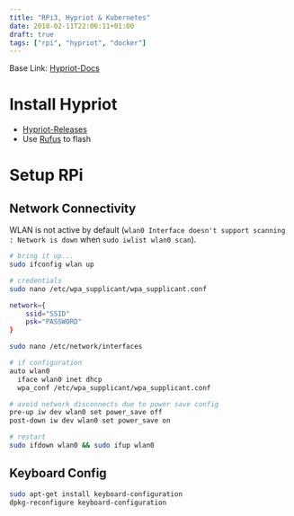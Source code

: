 ```yaml
---
title: "RPi3, Hypriot & Kubernetes"
date: 2018-02-11T22:06:11+01:00
draft: true
tags: ["rpi", "hypriot", "docker"]
---
```


Base Link: [Hypriot-Docs](https://blog.hypriot.com/post/setup-kubernetes-raspberry-pi-cluster/)

# Install Hypriot

* [Hypriot-Releases](https://github.com/hypriot/image-builder-rpi/releases)
* Use [Rufus](https://rufus.akeo.ie/) to flash

# Setup RPi

## Network Connectivity

WLAN is not active by default (`wlan0 Interface doesn't support scanning : Network is down` when `sudo iwlist wlan0 scan`).

```bash
# bring it up...
sudo ifconfig wlan up
```

```bash
# credentials
sudo nano /etc/wpa_supplicant/wpa_supplicant.conf

network={
    ssid="SSID"
    psk="PASSWORD"
}
```

```bash
sudo nano /etc/network/interfaces

# if configuration
auto wlan0
  iface wlan0 inet dhcp
  wpa_conf /etc/wpa_supplicant/wpa_supplicant.conf

# avoid network disconnects due to power save config
pre-up iw dev wlan0 set power_save off
post-down iw dev wlan0 set power_save on
```

```bash
# restart
sudo ifdown wlan0 && sudo ifup wlan0
```

## Keyboard Config

```bash
sudo apt-get install keyboard-configuration
dpkg-reconfigure keyboard-configuration
```